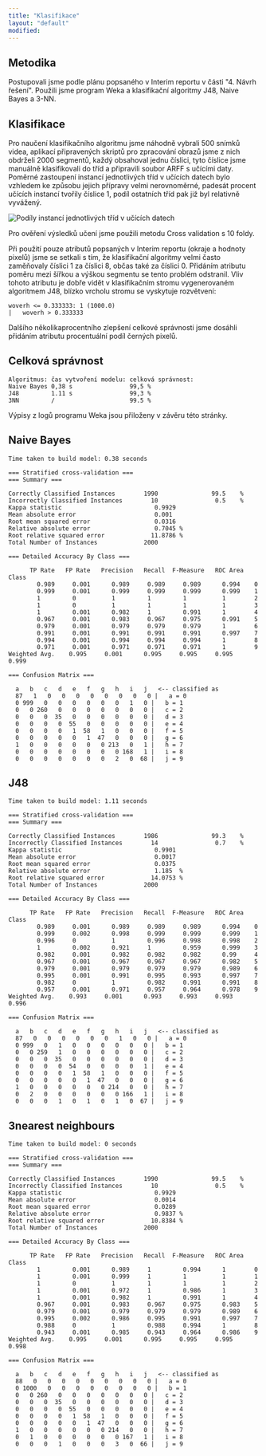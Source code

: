 ```yaml
---
title: "Klasifikace"
layout: "default"
modified:
---
```


## Metodika

Postupovali jsme podle plánu popsaného v Interim reportu v části "4. Návrh řešení". Použili jsme program Weka a klasifikační algoritmy J48, Naive Bayes a 3-NN.

## Klasifikace

Pro naučení klasifikačního algoritmu jsme náhodně vybrali 500 snímků videa, aplikací připravených skriptů pro zpracování obrazů jsme z nich obdrželi 2000 segmentů, každý obsahoval jednu číslici, tyto číslice jsme manuálně klasifikovali do tříd a připravili soubor ARFF s učícími daty. Poměrné zastoupení instancí jednotlivých tříd v učících datech bylo vzhledem ke způsobu jejich přípravy velmi nerovnoměrné, padesát procent učících instancí tvořily číslice 1, podíl ostatních tříd pak již byl relativně vyvážený.

![Podíly instancí jednotlivých tříd v učících datech](images/instance.png)

Pro ověření výsledků učení jsme použili metodu Cross validation s 10 foldy.

Při použití pouze atributů popsaných v Interim reportu (okraje a hodnoty pixelů) jsme se setkali s tím, že klasifikační algoritmy velmi často zaměňovaly číslici 1 za číslici 8, občas také za číslici 0. Přidáním atributu poměru mezi šířkou a výškou segmentu se tento problém odstranil. Vliv tohoto atributu je dobře vidět v klasifikačním stromu vygenerovaném algoritmem J48, blízko vrcholu stromu se vyskytuje rozvětvení:

    woverh <= 0.333333: 1 (1000.0)
    |   woverh > 0.333333

Dalšího několikaprocentního zlepšení celkové správnosti jsme dosáhli přidáním atributu procentuální podíl černých pixelů.

## Celková správnost

    Algoritmus: čas vytvoření modelu: celková správnost:
    Naive Bayes 0,38 s                99,5 %
    J48         1.11 s                99,3 %
    3NN         /                     99.5 %

Výpisy z logů programu Weka jsou přiloženy v závěru této stránky.

## Naive Bayes
    Time taken to build model: 0.38 seconds

    === Stratified cross-validation ===
    === Summary ===

    Correctly Classified Instances        1990               99.5    %
    Incorrectly Classified Instances        10                0.5    %
    Kappa statistic                          0.9929
    Mean absolute error                      0.001 
    Root mean squared error                  0.0316
    Relative absolute error                  0.7045 %
    Root relative squared error             11.8786 %
    Total Number of Instances             2000     

    === Detailed Accuracy By Class ===

    	  TP Rate   FP Rate   Precision   Recall  F-Measure   ROC Area  Class
		    0.989     0.001      0.989     0.989     0.989      0.994    0
		    0.999     0.001      0.999     0.999     0.999      0.999    1
		    1         0          1         1         1          1        2
		    1         0          1         1         1          1        3
		    1         0.001      0.982     1         0.991      1        4
		    0.967     0.001      0.983     0.967     0.975      0.991    5
		    0.979     0.001      0.979     0.979     0.979      1        6
		    0.991     0.001      0.991     0.991     0.991      0.997    7
		    0.994     0.001      0.994     0.994     0.994      1        8
		    0.971     0.001      0.971     0.971     0.971      1        9
    Weighted Avg.    0.995     0.001      0.995     0.995     0.995      0.999

    === Confusion Matrix ===

      a   b   c   d   e   f   g   h   i   j   <-- classified as
      87   1   0   0   0   0   0   0   0   0 |   a = 0
      0 999   0   0   0   0   0   0   1   0 |   b = 1
      0   0 260   0   0   0   0   0   0   0 |   c = 2
      0   0   0  35   0   0   0   0   0   0 |   d = 3
      0   0   0   0  55   0   0   0   0   0 |   e = 4
      0   0   0   0   1  58   1   0   0   0 |   f = 5
      0   0   0   0   0   1  47   0   0   0 |   g = 6
      1   0   0   0   0   0   0 213   0   1 |   h = 7
      0   0   0   0   0   0   0   0 168   1 |   i = 8
      0   0   0   0   0   0   0   2   0  68 |   j = 9

## J48
    Time taken to build model: 1.11 seconds

    === Stratified cross-validation ===
    === Summary ===

    Correctly Classified Instances        1986               99.3    %
    Incorrectly Classified Instances        14                0.7    %
    Kappa statistic                          0.9901
    Mean absolute error                      0.0017
    Root mean squared error                  0.0375
    Relative absolute error                  1.185  %
    Root relative squared error             14.0753 %
    Total Number of Instances             2000     

    === Detailed Accuracy By Class ===

		  TP Rate   FP Rate   Precision   Recall  F-Measure   ROC Area  Class
		    0.989     0.001      0.989     0.989     0.989      0.994    0
		    0.999     0.002      0.998     0.999     0.999      0.999    1
		    0.996     0          1         0.996     0.998      0.998    2
		    1         0.002      0.921     1         0.959      0.999    3
		    0.982     0.001      0.982     0.982     0.982      0.99     4
		    0.967     0.001      0.967     0.967     0.967      0.982    5
		    0.979     0.001      0.979     0.979     0.979      0.989    6
		    0.995     0.001      0.991     0.995     0.993      0.997    7
		    0.982     0          1         0.982     0.991      0.991    8
		    0.957     0.001      0.971     0.957     0.964      0.978    9
    Weighted Avg.    0.993     0.001      0.993     0.993     0.993      0.996

    === Confusion Matrix ===

      a   b   c   d   e   f   g   h   i   j   <-- classified as
      87   0   0   0   0   0   0   1   0   0 |   a = 0
      0 999   0   1   0   0   0   0   0   0 |   b = 1
      0   0 259   1   0   0   0   0   0   0 |   c = 2
      0   0   0  35   0   0   0   0   0   0 |   d = 3
      0   0   0   0  54   0   0   0   0   1 |   e = 4
      0   0   0   0   1  58   1   0   0   0 |   f = 5
      0   0   0   0   0   1  47   0   0   0 |   g = 6
      1   0   0   0   0   0   0 214   0   0 |   h = 7
      0   2   0   0   0   0   0   0 166   1 |   i = 8
      0   0   0   1   0   1   0   1   0  67 |   j = 9

## 3nearest neighbours
    Time taken to build model: 0 seconds

    === Stratified cross-validation ===
    === Summary ===

    Correctly Classified Instances        1990               99.5    %
    Incorrectly Classified Instances        10                0.5    %
    Kappa statistic                          0.9929
    Mean absolute error                      0.0014
    Root mean squared error                  0.0289
    Relative absolute error                  0.9837 %
    Root relative squared error             10.8384 %
    Total Number of Instances             2000     

    === Detailed Accuracy By Class ===

		  TP Rate   FP Rate   Precision   Recall  F-Measure   ROC Area  Class
		    1         0.001      0.989     1         0.994      1        0
		    1         0.001      0.999     1         1          1        1
		    1         0          1         1         1          1        2
		    1         0.001      0.972     1         0.986      1        3
		    1         0.001      0.982     1         0.991      1        4
		    0.967     0.001      0.983     0.967     0.975      0.983    5
		    0.979     0.001      0.979     0.979     0.979      0.989    6
		    0.995     0.002      0.986     0.995     0.991      0.997    7
		    0.988     0          1         0.988     0.994      1        8
		    0.943     0.001      0.985     0.943     0.964      0.986    9
    Weighted Avg.    0.995     0.001      0.995     0.995     0.995      0.998

    === Confusion Matrix ===

      a   b   c   d   e   f   g   h   i   j   <-- classified as
      88   0   0   0   0   0   0   0   0   0 |   a = 0
      0 1000   0   0   0   0   0   0   0   0 |   b = 1
      0   0 260   0   0   0   0   0   0   0 |   c = 2
      0   0   0  35   0   0   0   0   0   0 |   d = 3
      0   0   0   0  55   0   0   0   0   0 |   e = 4
      0   0   0   0   1  58   1   0   0   0 |   f = 5
      0   0   0   0   0   1  47   0   0   0 |   g = 6
      1   0   0   0   0   0   0 214   0   0 |   h = 7
      0   1   0   0   0   0   0   0 167   1 |   i = 8
      0   0   0   1   0   0   0   3   0  66 |   j = 9